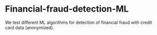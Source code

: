 # Financial-fraud-detection-ML

We test different ML algorithms for detection of financial fraud with credit card data (anonymized).
